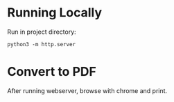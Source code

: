 Running Locally
==============
Run in project directory:

```
python3 -m http.server
```

Convert to PDF
==============
After running webserver, browse
with chrome and print.